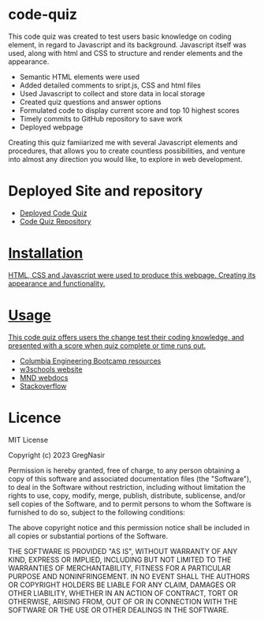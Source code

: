 # code-quiz

This code quiz was created to test users basic knowledge on coding element, in regard to Javascript and its background. Javascript itself was used, along with html and CSS to structure and render elements and the appearance.

* Semantic HTML elements were used
* Added detailed comments to sript.js, CSS and html files
* Used Javascript to collect and store data in local storage
* Created quiz questions and answer options
* Formulated code to display current score and top 10 highest scores
* Timely commits to GitHub repository to save work
* Deployed webpage

Creating this quiz famiiarized me with several Javascript elements and procedures, that allows you to create countless possibilities, and venture into almost any direction you would like, to explore in web development.


# Deployed Site and repository

* <a href="https://gregnasir.github.io/code-quiz/">Deployed Code Quiz</a>
* <a href="https://github.com/GregNasir/code-quiz">Code Quiz Repository


# Installation

HTML, CSS and Javascript were used to produce this webpage. Creating its appearance and functionality.

# Usage 

This code quiz offers users the change test their coding knowledge, and presented with a score when quiz complete or time runs out.
  
  


* Columbia Engineering Bootcamp resources
* <a href="https://www.w3schools.com/">w3schools website</a>
* <a href="https://developer.mozilla.org/en-US/">MND webdocs</a>
* <a href="https://stackoverflow.com">Stackoverflow</a>

# Licence

MIT License

Copyright (c) 2023 GregNasir

Permission is hereby granted, free of charge, to any person obtaining a copy
of this software and associated documentation files (the "Software"), to deal
in the Software without restriction, including without limitation the rights
to use, copy, modify, merge, publish, distribute, sublicense, and/or sell
copies of the Software, and to permit persons to whom the Software is
furnished to do so, subject to the following conditions:

The above copyright notice and this permission notice shall be included in all
copies or substantial portions of the Software.

THE SOFTWARE IS PROVIDED "AS IS", WITHOUT WARRANTY OF ANY KIND, EXPRESS OR
IMPLIED, INCLUDING BUT NOT LIMITED TO THE WARRANTIES OF MERCHANTABILITY,
FITNESS FOR A PARTICULAR PURPOSE AND NONINFRINGEMENT. IN NO EVENT SHALL THE
AUTHORS OR COPYRIGHT HOLDERS BE LIABLE FOR ANY CLAIM, DAMAGES OR OTHER
LIABILITY, WHETHER IN AN ACTION OF CONTRACT, TORT OR OTHERWISE, ARISING FROM,
OUT OF OR IN CONNECTION WITH THE SOFTWARE OR THE USE OR OTHER DEALINGS IN THE
SOFTWARE.